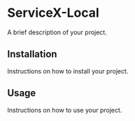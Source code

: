 # ServiceX-Local

A brief description of your project.

## Installation

Instructions on how to install your project.

## Usage

Instructions on how to use your project.